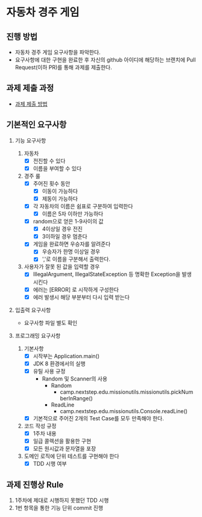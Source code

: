 # 자동차 경주 게임
## 진행 방법
* 자동차 경주 게임 요구사항을 파악한다.
* 요구사항에 대한 구현을 완료한 후 자신의 github 아이디에 해당하는 브랜치에 Pull Request(이하 PR)를 통해 과제를 제출한다.

## 과제 제출 과정
* [과제 제출 방법](https://github.com/next-step/nextstep-docs/tree/master/precourse)

## 기본적인 요구사항
1. 기능 요구사항

   1. 자동차
      -[X] 전진할 수 있다
      -[X] 이름을 부여할 수 있다
      
   2. 경주 룰 
      - [X] 주어진 횟수 동안
        - [X] 이동이 가능하다
        - [X] 제동이 가능하다
      - [X] 각 자동차의 이름은 쉼표로 구분하여 입력한다 
        - [X] 이름은 5자 이하만 가능하다 
      - [X] random으로 얻은 1-9사이의 값
        - [X] 4이상일 경우 전진
        - [X] 3이하일 경우 멈춘다 
      - [X] 게임을 완료하면 우승자를 알려준다 
        - [X] 우승자가 한명 이상일 경우
        - [X] ','로 이름을 구분해서 출력한다.
          
   3. 사용자가 잘못 된 값을 입력할 경우 
      - [X] IllegalArgument, IllegalStateException 등 명확한 Exception을 발생시킨다
      - [X] 에러는 [ERROR] 로 시작하게 구성한다
      - [X] 에러 발생시 해당 부분부터 다시 입력 받는다
2. 입출력 요구사항
   * 요구사항 파일 별도 확인
3. 프로그래밍 요구사항
   1. 기본사항
      - [X] 시작부는 Application.main()
      - [X] JDK 8 환경에서의 실행
      - [X] 유틸 사용 규정
        * Random 및 Scanner의 사용
            * Random
              * camp.nextstep.edu.missionutils.missionutils.pickNumberInRange()
            * ReadLine
              * camp.nextstep.edu.missionutils.Console.readLine()
      - [X] 기본적으로 주어진 2개의 Test Case를 모두 만족해야 한다.
   2. 코드 작성 규정
      - [X] 1주차 내용
      - [X] 일급 콜렉션을 활용한 구현
      - [X] 모든 원시값과 문자열을 포장
   3. 도메인 로직에 단위 테스트를 구현해야 한다
      - [X] TDD 시행 여부 
## 과제 진행상 Rule
1. 1주차에 제대로 시행하지 못했던 TDD 시행
2. 1번 항목을 통한 기능 단위 commit 진행
